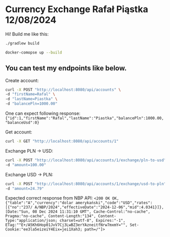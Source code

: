 # Currency Exchange Rafał Piąstka 12/08/2024
Hi! Build me like this:

```sh
./gradlew build
```

```sh
docker-comopse up --build
```

## You can test my endpoints like below.
Create account:
```sh
curl -X POST "http://localhost:8080/api/accounts" \
-d "firstName=Rafal" \
-d "lastName=Piastka" \
-d "balancePln=1000.00"
```

One can expect following response:
`{"id":1,"firstName":"Rafal","lastName":"Piastka","balancePln":1000.00,"balanceUsd":0}`

Get account:
```sh
curl -X GET "http://localhost:8080/api/accounts/1" 
```

Exchange PLN -> USD:
```sh
curl -X POST "http://localhost:8080/api/accounts/1/exchange/pln-to-usd" \
-d "amount=100.00"
```

Exchange USD -> PLN:
```sh
curl -X POST "http://localhost:8080/api/accounts/1/exchange/usd-to-pln" \
-d "amount=24.79"
```

Expected correct response from NBP API:
`
 <200 OK OK, {"table":"A","currency":"dolar amerykański","code":"USD","rates":[{"no":"237/
A/NBP/2024","effectiveDate":"2024-12-06","mid":4.0341}]},
 [Date:"Sun, 08 Dec 2024 11:31:10 GMT", Cache-Control:"no-cache", Pragma:"no-cache",
 Content-Length:"134", Content-Type:"application/json; charset=utf-8",
 Expires:"-1", ETag:""E+/A5Kh6Hop01JvV7Cj3LwBZ3erYAzneitfNrw7mxmY="",
 Set-Cookie:"ee3la5eizeiY4Eix=jei1Xah3; path=/"]>
`